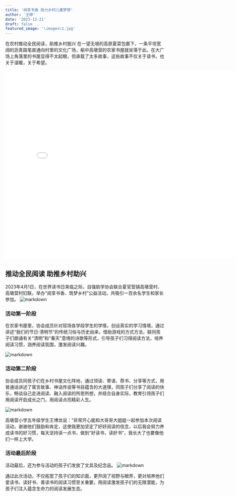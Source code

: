 ```yaml
---
title: '阅享书香 助力乡村儿童梦想'
author: '王婷'
date: '2023-12-21'
draft: false
featured_image: '\images\1.jpg'
---
```




在农村推动全民阅读，助推乡村振兴
在一望无垠的高原夏菜包裹下，一条平坦宽阔的沥青路笔直通向村里的文化广场，榆中高墩营的农家书屋就坐落于此。在大广场上角落里的书屋显得不太起眼，但承载了太多故事，这些故事不仅关于读书，也关于温暖，关于希望。


<iframe src="//player.bilibili.com/player.html?aid=970579148&bvid=BV1Yp4y1z7ht&cid=264142674&p=1" scrolling="no" border="0" frameborder="no" framespacing="0" allowfullscreen="true"width="800px" height="600px"> </iframe>

## 推动全民阅读 助推乡村助兴
2023年4月1日，在世界读书日来临之际，自强助学协会联合夏官营镇高墩营村、高墩营村妇联，举办“阅享书香、筑梦乡村”公益活动，共吸引一百余名学生和家长参加。
![markdown](/images/222.jpg)

### 活动第一阶段
在农家书屋里，协会成员针对现场各学段学生的学情，创设真实的学习情境，通过讲述“我们的节日·清明节”的传统习俗与历史由来，借助游戏的方式方法，联同孩子们朗诵有关“清明”和“春天”意境的诗歌等形式，引导孩子们习得阅读方法，培养阅读习惯，涵养阅读氛围，激发阅读兴趣。

![markdown](/images/5.jpg)

### 活动第二阶段
协会成员同孩子们在乡村书屋文化阵地，通过领读、寄语、荐书、分享等方式，用普通话讲述了寓言故事、神话传说等书目蕴含的大道理，同孩子们分享了阅读的快乐，畅谈自己走进阅读、融入阅读的所思所想，并结合自身实际，教育引领孩子们用阅读开启成长之门，用阅读点亮精彩人生。

![markdown](/images/6.jpg)

高墩营小学五年级学生王博龙说：“非常开心能和大哥哥大姐姐一起参加本次阅读活动，谢谢他们鼓励和肯定，这使我更加坚定了好好阅读的信念，以后我会努力养成读书的好习惯，每天坚持读一点书，做到“好读书，读好书”，我长大了也要像他们一样上大学。

### 活动最后阶段
活动最后，还为参与活动的孩子们发放了文具及纪念品。
![markdown](/images/7.jpg)

通过此次活动，不仅拓宽了孩子们的知识面，更开阔了视野与眼界，更对培养他们爱读书、读好书、善读书的阅读习惯至关重要，用阅读激发孩子们的无限潜能，为孩子们注入蕴含生命力的阅读发展生态。









